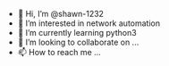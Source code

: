 - 👋 Hi, I’m @shawn-1232
- 👀 I’m interested in network automation
- 🌱 I’m currently learning python3
- 💞️ I’m looking to collaborate on ...
- 📫 How to reach me ...

<!---
shawn-1232/shawn-1232 is a ✨ special ✨ repository because its `README.md` (this file) appears on your GitHub profile.
You can click the Preview link to take a look at your changes.
--->
